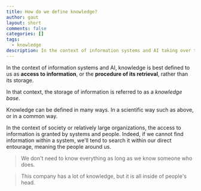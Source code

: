 ```yaml
---
title: How do we define knowledge?
author: gaut
layout: short
comments: false
categories: []
tags:
  - knowledge
description: In the context of information systems and AI taking over the world, knowledge is best defined to us as access to information, or the procedure of its retrieval, rather than its storage.
---
```

In the context of information systems and AI, knowledge is best defined to us as **access to information**, or the **procedure of its retrieval**, rather than its storage.

In that context, the storage of information is referred to as a *knowledge base*.

Knowledge can be defined in many ways. In a scientific way such as above, or in a common way.

In the context of society or relatively large organizations, the access to information is granted by systems and people. Indeed, if we cannot find information within a system, we'll tend to search it within our direct entourage, meaning the people around us.

> We don't need to know everything as long as we know someone who does.

> This company has a lot of knowledge, but it is all inside of people's head.




